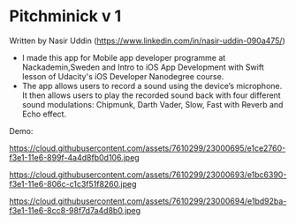 # Pitchminick v 1
Written by Nasir Uddin (https://www.linkedin.com/in/nasir-uddin-090a475/)
- I made this app for Mobile app developer programme at Nackademin,Sweden  and Intro to iOS App Development with Swift lesson of Udacity's iOS Developer Nanodegree course. 
-  The app allows users to record a sound using the device’s microphone. It then allows users to play the recorded sound back with four different sound modulations: Chipmunk, Darth Vader, Slow, Fast with Reverb and Echo effect.

Demo:

https://cloud.githubusercontent.com/assets/7610299/23000695/e1ce2760-f3e1-11e6-899f-4a4d8fb0d106.jpeg

https://cloud.githubusercontent.com/assets/7610299/23000693/e1bc6390-f3e1-11e6-806c-c1c3f51f8260.jpeg

https://cloud.githubusercontent.com/assets/7610299/23000694/e1bd92ba-f3e1-11e6-8cc8-98f7d7a4d8b0.jpeg
